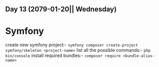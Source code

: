 Day 13 (2079-01-20|| Wednesday) 
---

# Symfony


create new symfony project:- ``symfony composer create-project symfony/skeleton <project-name>``
list all the possible commands:- ``php bin/console``
install required bundles:- ``composer require <bundle-alias-name>``


